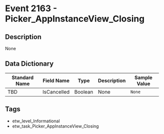# Event 2163 - Picker_AppInstanceView_Closing

## Description
None

## Data Dictionary
|Standard Name|Field Name|Type|Description|Sample Value|
|---|---|---|---|---|
|TBD|IsCancelled|Boolean|None|`None`|

## Tags
* etw_level_Informational
* etw_task_Picker_AppInstanceView_Closing